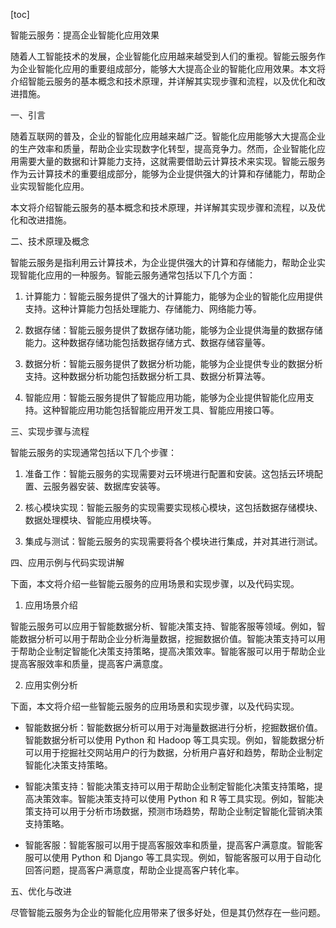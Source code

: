 
[toc]                    
                
                
智能云服务：提高企业智能化应用效果

随着人工智能技术的发展，企业智能化应用越来越受到人们的重视。智能云服务作为企业智能化应用的重要组成部分，能够大大提高企业的智能化应用效果。本文将介绍智能云服务的基本概念和技术原理，并详解其实现步骤和流程，以及优化和改进措施。

一、引言

随着互联网的普及，企业的智能化应用越来越广泛。智能化应用能够大大提高企业的生产效率和质量，帮助企业实现数字化转型，提高竞争力。然而，企业智能化应用需要大量的数据和计算能力支持，这就需要借助云计算技术来实现。智能云服务作为云计算技术的重要组成部分，能够为企业提供强大的计算和存储能力，帮助企业实现智能化应用。

本文将介绍智能云服务的基本概念和技术原理，并详解其实现步骤和流程，以及优化和改进措施。

二、技术原理及概念

智能云服务是指利用云计算技术，为企业提供强大的计算和存储能力，帮助企业实现智能化应用的一种服务。智能云服务通常包括以下几个方面：

1. 计算能力：智能云服务提供了强大的计算能力，能够为企业的智能化应用提供支持。这种计算能力包括处理能力、存储能力、网络能力等。

2. 数据存储：智能云服务提供了数据存储功能，能够为企业提供海量的数据存储能力。这种数据存储功能包括数据存储方式、数据存储容量等。

3. 数据分析：智能云服务提供了数据分析功能，能够为企业提供专业的数据分析支持。这种数据分析功能包括数据分析工具、数据分析算法等。

4. 智能应用：智能云服务提供了智能应用功能，能够为企业提供智能化应用支持。这种智能应用功能包括智能应用开发工具、智能应用接口等。

三、实现步骤与流程

智能云服务的实现通常包括以下几个步骤：

1. 准备工作：智能云服务的实现需要对云环境进行配置和安装。这包括云环境配置、云服务器安装、数据库安装等。

2. 核心模块实现：智能云服务的实现需要实现核心模块，这包括数据存储模块、数据处理模块、智能应用模块等。

3. 集成与测试：智能云服务的实现需要将各个模块进行集成，并对其进行测试。

四、应用示例与代码实现讲解

下面，本文将介绍一些智能云服务的应用场景和实现步骤，以及代码实现。

1. 应用场景介绍

智能云服务可以应用于智能数据分析、智能决策支持、智能客服等领域。例如，智能数据分析可以用于帮助企业分析海量数据，挖掘数据价值。智能决策支持可以用于帮助企业制定智能化决策支持策略，提高决策效率。智能客服可以用于帮助企业提高客服效率和质量，提高客户满意度。

2. 应用实例分析

下面，本文将介绍一些智能云服务的应用场景和实现步骤，以及代码实现。

- 智能数据分析：智能数据分析可以用于对海量数据进行分析，挖掘数据价值。智能数据分析可以使用 Python 和 Hadoop 等工具实现。例如，智能数据分析可以用于挖掘社交网站用户的行为数据，分析用户喜好和趋势，帮助企业制定智能化决策支持策略。

- 智能决策支持：智能决策支持可以用于帮助企业制定智能化决策支持策略，提高决策效率。智能决策支持可以使用 Python 和 R 等工具实现。例如，智能决策支持可以用于分析市场数据，预测市场趋势，帮助企业制定智能化营销决策支持策略。

- 智能客服：智能客服可以用于提高客服效率和质量，提高客户满意度。智能客服可以使用 Python 和 Django 等工具实现。例如，智能客服可以用于自动化回答问题，提高客户满意度，帮助企业提高客户转化率。

五、优化与改进

尽管智能云服务为企业的智能化应用带来了很多好处，但是其仍然存在一些问题。

